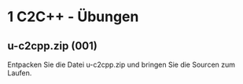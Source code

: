 # 1 C2C++ - Übungen

## u-c2cpp.zip (001)

Entpacken Sie die Datei u-c2cpp.zip und bringen Sie die Sourcen zum Laufen.

